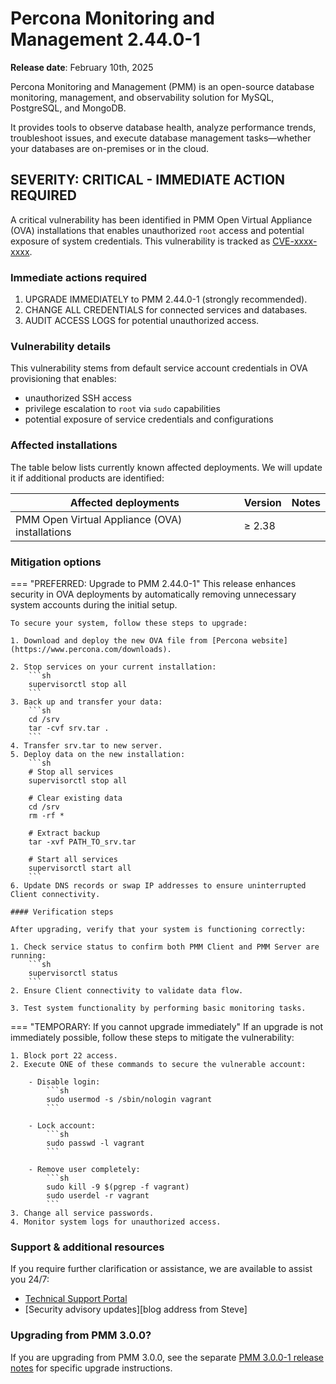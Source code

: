 # Percona Monitoring and Management 2.44.0-1

**Release date**: February 10th, 2025                                                                     


Percona Monitoring and Management (PMM) is an open-source database monitoring, management, and observability solution for MySQL, PostgreSQL, and MongoDB. 

It provides tools to observe database health, analyze performance trends, troubleshoot issues, and execute database management tasks—whether your databases are on-premises or in the cloud.


## SEVERITY: CRITICAL - IMMEDIATE ACTION REQUIRED

A critical vulnerability has been identified in PMM Open Virtual Appliance (OVA) installations that enables unauthorized `root` access and potential exposure of system credentials. This vulnerability is tracked as [CVE-xxxx-xxxx](https://cve.mitre.org/cgi-bin/cvename.cgi?name=xxxx-xxxx).

### Immediate actions required

1. UPGRADE IMMEDIATELY to PMM 2.44.0-1 (strongly recommended).
2. CHANGE ALL CREDENTIALS for connected services and databases.
3. AUDIT ACCESS LOGS for potential unauthorized access.

### Vulnerability details
This vulnerability stems from default service account credentials in OVA provisioning that enables:

 - unauthorized SSH access
 - privilege escalation to `root` via `sudo` capabilities
 - potential exposure of service credentials and configurations

### Affected installations  
The table below lists currently known affected deployments. We will update it if additional products are identified:

| Affected deployments                     | Version | Notes |
|-------------------------------------------|---------|-------|
| PMM Open Virtual Appliance (OVA) installations | ≥ 2.38  |       |

### Mitigation options  


=== "PREFERRED: Upgrade to PMM 2.44.0-1"
    This release enhances security in OVA deployments by automatically removing unnecessary system accounts during the initial setup.

    To secure your system, follow these steps to upgrade:

    1. Download and deploy the new OVA file from [Percona website](https://www.percona.com/downloads).

    2. Stop services on your current installation: 
        ```sh 
        supervisorctl stop all
        ```
    3. Back up and transfer your data:
        ```sh
        cd /srv
        tar -cvf srv.tar .
        ``` 
    4. Transfer srv.tar to new server.
    5. Deploy data on the new installation:
        ```sh
        # Stop all services
        supervisorctl stop all

        # Clear existing data
        cd /srv
        rm -rf *

        # Extract backup
        tar -xvf PATH_TO_srv.tar

        # Start all services
        supervisorctl start all
        ```
    6. Update DNS records or swap IP addresses to ensure uninterrupted Client connectivity.

    #### Verification steps

    After upgrading, verify that your system is functioning correctly:

    1. Check service status to confirm both PMM Client and PMM Server are running:
        ```sh
        supervisorctl status
        ```
    2. Ensure Client connectivity to validate data flow.

    3. Test system functionality by performing basic monitoring tasks.

=== "TEMPORARY: If you cannot upgrade immediately"
    If an upgrade is not immediately possible, follow these steps to mitigate the vulnerability:

    1. Block port 22 access.
    2. Execute ONE of these commands to secure the vulnerable account:

        - Disable login:
            ```sh
            sudo usermod -s /sbin/nologin vagrant
            ```

        - Lock account:
            ```sh
            sudo passwd -l vagrant
            ```

        - Remove user completely:
            ```sh
            sudo kill -9 $(pgrep -f vagrant)
            sudo userdel -r vagrant
            ```
    3. Change all service passwords.
    4. Monitor system logs for unauthorized access.

### Support & additional resources
If you require further clarification or assistance, we are available to assist you 24/7:

 - [Technical Support Portal](https://my.percona.com)
 - [Security advisory updates][blog address from Steve]

### Upgrading from PMM 3.0.0?
If you are upgrading from PMM 3.0.0, see the separate [PMM 3.0.0-1 release notes](https://docs.percona.com/percona-monitoring-and-management/3/release-notes/3.0.0_1.html) for specific upgrade instructions.